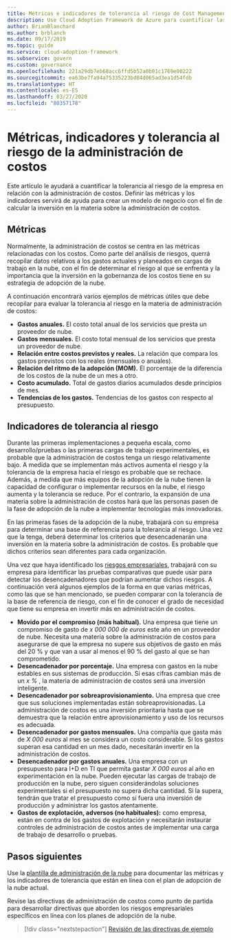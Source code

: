 ```yaml
---
title: Métricas e indicadores de tolerancia al riesgo de Cost Management
description: Use Cloud Adoption Framework de Azure para cuantificar las métricas e indicadores de tolerancia al riesgo de Cost Management en relación con la gobernanza en la nube.
author: BrianBlanchard
ms.author: brblanch
ms.date: 09/17/2019
ms.topic: guide
ms.service: cloud-adoption-framework
ms.subservice: govern
ms.custom: governance
ms.openlocfilehash: 221a29db7eb68acc6ffd5b52a0b01c1769e00222
ms.sourcegitcommit: ea63be7fa94a75335223bd84d065ad3ea1d54fdb
ms.translationtype: HT
ms.contentlocale: es-ES
ms.lasthandoff: 03/27/2020
ms.locfileid: "80357178"
---
```

# <a name="cost-management-metrics-indicators-and-risk-tolerance"></a>Métricas, indicadores y tolerancia al riesgo de la administración de costos

Este artículo le ayudará a cuantificar la tolerancia al riesgo de la empresa en relación con la administración de costos. Definir las métricas y los indicadores servirá de ayuda para crear un modelo de negocio con el fin de calcular la inversión en la materia sobre la administración de costos.

## <a name="metrics"></a>Métricas

Normalmente, la administración de costos se centra en las métricas relacionadas con los costos. Como parte del análisis de riesgos, querrá recopilar datos relativos a los gastos actuales y planeados en cargas de trabajo en la nube, con el fin de determinar el riesgo al que se enfrenta y la importancia que la inversión en la gobernanza de los costos tiene en su estrategia de adopción de la nube.

A continuación encontrará varios ejemplos de métricas útiles que debe recopilar para evaluar la tolerancia al riesgo en la materia de administración de costos:

- **Gastos anuales.** El costo total anual de los servicios que presta un proveedor de nube.
- **Gastos mensuales.** El costo total mensual de los servicios que presta un proveedor de nube.
- **Relación entre costos previstos y reales.** La relación que compara los gastos previstos con los reales (mensuales o anuales).
- **Relación del ritmo de la adopción (MOM).** El porcentaje de la diferencia de los costos de la nube de un mes a otro.
- **Costo acumulado.** Total de gastos diarios acumulados desde principios de mes.
- **Tendencias de los gastos.** Tendencias de los gastos con respecto al presupuesto.

## <a name="risk-tolerance-indicators"></a>Indicadores de tolerancia al riesgo

Durante las primeras implementaciones a pequeña escala, como desarrollo/pruebas o las primeras cargas de trabajo experimentales, es probable que la administración de costos tenga un riesgo relativamente bajo. A medida que se implementan más activos aumenta el riesgo y la tolerancia de la empresa hacia el riesgo es probable que se rechace. Además, a medida que más equipos de la adopción de la nube tienen la capacidad de configurar o implementar recursos en la nube, el riesgo aumenta y la tolerancia se reduce. Por el contrario, la expansión de una materia sobre la administración de costos hará que las personas pasen de la fase de adopción de la nube a implementar tecnologías más innovadoras.

En las primeras fases de la adopción de la nube, trabajará con su empresa para determinar una base de referencia para la tolerancia al riesgo. Una vez que la tenga, deberá determinar los criterios que desencadenarán una inversión en la materia sobre la administración de costos. Es probable que dichos criterios sean diferentes para cada organización.

Una vez que haya identificado los [riesgos empresariales](./business-risks.md), trabajará con su empresa para identificar las pruebas comparativas que puede usar para detectar los desencadenadores que podrían aumentar dichos riesgos. A continuación verá algunos ejemplos de la forma en que varias métricas, como las que se han mencionado, se pueden comparar con la tolerancia de la base de referencia de riesgo, con el fin de conocer el grado de necesidad que tiene su empresa en invertir más en administración de costos.

- **Movido por el compromiso (más habitual).** Una empresa que tiene un compromiso de gasto de _x 000 000 de euros_ este año en un proveedor de nube. Necesita una materia sobre la administración de costos para asegurarse de que la empresa no supere sus objetivos de gasto en más del 20 % y que van a usar al menos el 90 % del gasto al que se han comprometido.
- **Desencadenador por porcentaje.** Una empresa con gastos en la nube estables en sus sistemas de producción. Si esas cifras cambian más de un _x %_ , la materia de administración de costos será una inversión inteligente.
- **Desencadenador por sobreaprovisionamiento.** Una empresa que cree que sus soluciones implementadas están sobreaprovisionadas. La administración de costos es una inversión prioritaria hasta que se demuestra que la relación entre aprovisionamiento y uso de los recursos es adecuada.
- **Desencadenador por gastos mensuales.** Una compañía que gasta más de _X 000 euros_ al mes se considera un costo considerable. Si los gastos superan esa cantidad en un mes dado, necesitarán invertir en la administración de costos.
- **Desencadenador por gastos anuales.** Una empresa con un presupuesto para I+D en TI que permita gastar _X 000 euros_ al año en experimentación en la nube. Pueden ejecutar las cargas de trabajo de producción en la nube, pero siguen considerándolas soluciones experimentales si el presupuesto no supera dicha cantidad. Si la supera, tendrán que tratar el presupuesto como si fuera una inversión de producción y administrar los gastos atentamente.
- **Gastos de explotación, adversos (no habituales):** como empresa, están en contra de los gastos de explotación y necesitarán instaurar controles de administración de costos antes de implementar una carga de trabajo de desarrollo o pruebas.

## <a name="next-steps"></a>Pasos siguientes

Use la [plantilla de administración de la nube](./template.md) para documentar las métricas y los indicadores de tolerancia que están en línea con el plan de adopción de la nube actual.

Revise las directivas de administración de costos como punto de partida para desarrollar directivas que aborden los riesgos empresariales específicos en línea con los planes de adopción de la nube.

> [!div class="nextstepaction"]
> [Revisión de las directivas de ejemplo](./policy-statements.md)
